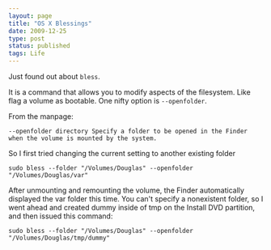 ```yaml
---
layout: page
title: "OS X Blessings"
date: 2009-12-25
type: post
status: published
tags: Life
---
```



Just found out about `bless`.

It is a command that allows you to modify aspects of the filesystem. Like flag a volume as bootable. One nifty option is `--openfolder`.

From the manpage:

    --openfolder directory Specify a folder to be opened in the Finder when the volume is mounted by the system.

So I first tried changing the current setting to another existing folder

    sudo bless --folder "/Volumes/Douglas" --openfolder "/Volumes/Douglas/var"

After unmounting and remounting the volume, the Finder automatically displayed the var folder this time. You can't specify a nonexistent folder, so I went ahead and created dummy inside of tmp on the Install DVD partition, and then issued this command:

    sudo bless --folder "/Volumes/Douglas" --openfolder "/Volumes/Douglas/tmp/dummy"
